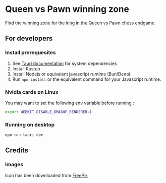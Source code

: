 # Queen vs Pawn winning zone

Find the winning zone for the king in the Queen vs Pawn chess endgame.

## For developers

### Install prerequesites

1. See [Tauri documentation](https://tauri.app/start/prerequisites/#system-dependencies) for system dependencies
2. Install Rustup
3. Install Nodejs or equivalent javascript runtime (Bun/Deno)
4. Run `npm install` or the equivalent command for your Javascript runtime.


### Nvidia cards on Linux

You may want to set the following env variable before running :

```bash
export WEBKIT_DISABLE_DMABUF_RENDERER=1
```

### Running on desktop

```bash
npm run tauri dev
```

## Credits

### Images

Icon has been downloaded from [FreePik](https://www.freepik.com/icon/chess-pieces_7729665#fromView=search&page=2&position=64&uuid=1e7f6a95-329e-4d4e-b17b-a6779925ba2b)